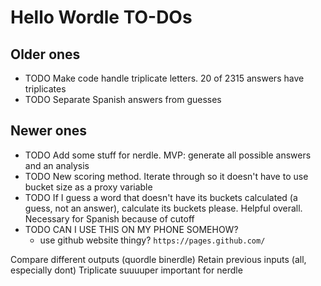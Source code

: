 # Hello Wordle TO-DOs

## Older ones

- TODO Make code handle triplicate letters. 20 of 2315 answers have triplicates
- TODO Separate Spanish answers from guesses

## Newer ones

- TODO Add some stuff for nerdle. MVP: generate all possible answers and an analysis
- TODO New scoring method. Iterate through so it doesn't have to use bucket size as a proxy variable
- TODO If I guess a word that doesn't have its buckets calculated (a guess, not an answer), calculate its buckets please. Helpful overall. Necessary for Spanish because of cutoff
- TODO CAN I USE THIS ON MY PHONE SOMEHOW?
  - use github website thingy? `https://pages.github.com/`

Compare different outputs (quordle binerdle)
Retain previous inputs (all, especially dont)
Triplicate suuuuper important for nerdle
